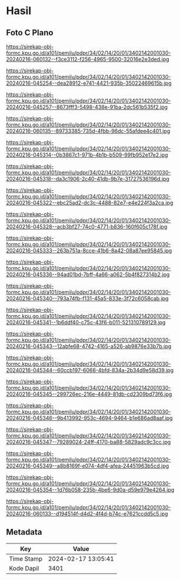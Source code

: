 # Hasil

## Foto C Plano

https://sirekap-obj-formc.kpu.go.id/a101/pemilu/pdpr/34/02/14/20/01/3402142001030-20240216-060132--f3ce3112-f256-4965-9500-32016e2e3ded.jpg

https://sirekap-obj-formc.kpu.go.id/a101/pemilu/pdpr/34/02/14/20/01/3402142001030-20240216-045254--dea28912-e741-4421-935b-35022469615b.jpg

https://sirekap-obj-formc.kpu.go.id/a101/pemilu/pdpr/34/02/14/20/01/3402142001030-20240216-045257--8673fff3-5498-438e-91ba-2dc561b535f2.jpg

https://sirekap-obj-formc.kpu.go.id/a101/pemilu/pdpr/34/02/14/20/01/3402142001030-20240216-060135--89733385-735d-4fbb-96dc-55afdee4c401.jpg

https://sirekap-obj-formc.kpu.go.id/a101/pemilu/pdpr/34/02/14/20/01/3402142001030-20240216-045314--0b3867c1-971b-4b1b-b509-99fb952e17e2.jpg

https://sirekap-obj-formc.kpu.go.id/a101/pemilu/pdpr/34/02/14/20/01/3402142001030-20240216-045318--da3c1906-2c40-41db-9b7e-31727536196d.jpg

https://sirekap-obj-formc.kpu.go.id/a101/pemilu/pdpr/34/02/14/20/01/3402142001030-20240216-045322--ebc25ad2-dc3c-4488-82e7-e4e224f3a2ca.jpg

https://sirekap-obj-formc.kpu.go.id/a101/pemilu/pdpr/34/02/14/20/01/3402142001030-20240216-045328--acb3bf27-74c0-4771-b836-160f605c178f.jpg

https://sirekap-obj-formc.kpu.go.id/a101/pemilu/pdpr/34/02/14/20/01/3402142001030-20240216-045333--263b751a-8cce-41b6-8a42-08a87ee95845.jpg

https://sirekap-obj-formc.kpu.go.id/a101/pemilu/pdpr/34/02/14/20/01/3402142001030-20240216-045336--94ad01bd-7bff-4a66-a062-5b4f827314b2.jpg

https://sirekap-obj-formc.kpu.go.id/a101/pemilu/pdpr/34/02/14/20/01/3402142001030-20240216-045340--793a74fb-f131-45a5-833e-3f72c6058cab.jpg

https://sirekap-obj-formc.kpu.go.id/a101/pemilu/pdpr/34/02/14/20/01/3402142001030-20240216-045341--1b6ddf40-c75c-43f6-b011-521310789129.jpg

https://sirekap-obj-formc.kpu.go.id/a101/pemilu/pdpr/34/02/14/20/01/3402142001030-20240216-045343--12abfe68-4742-4165-a526-ab9876e33b7b.jpg

https://sirekap-obj-formc.kpu.go.id/a101/pemilu/pdpr/34/02/14/20/01/3402142001030-20240216-045344--60ccb197-6066-4bfd-834a-2b34d9e58d39.jpg

https://sirekap-obj-formc.kpu.go.id/a101/pemilu/pdpr/34/02/14/20/01/3402142001030-20240216-045345--299726ec-216e-4449-81db-cd2309bd73f6.jpg

https://sirekap-obj-formc.kpu.go.id/a101/pemilu/pdpr/34/02/14/20/01/3402142001030-20240216-045346--9b413992-953c-4694-9464-b1e686ad8aaf.jpg

https://sirekap-obj-formc.kpu.go.id/a101/pemilu/pdpr/34/02/14/20/01/3402142001030-20240216-045347--79289024-24ff-4170-ba88-5829adc9c3cc.jpg

https://sirekap-obj-formc.kpu.go.id/a101/pemilu/pdpr/34/02/14/20/01/3402142001030-20240216-045349--a8b8169f-e074-4df4-afea-24451963b5cd.jpg

https://sirekap-obj-formc.kpu.go.id/a101/pemilu/pdpr/34/02/14/20/01/3402142001030-20240216-045354--1d76b058-235b-4be6-9d0a-d59e979e4264.jpg

https://sirekap-obj-formc.kpu.go.id/a101/pemilu/pdpr/34/02/14/20/01/3402142001030-20240216-060133--d194514f-d4d2-4f4d-b74c-e7621ccdd5c5.jpg


## Metadata

| Key        | Value               |
| ---------- | ------------------- |
| Time Stamp | 2024-02-17 13:05:41 |
| Kode Dapil | 3401                |



